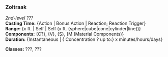 ### Zoltraak  
*2nd-level ???*  
**Casting Time:** {Action | Bonus Action | Reaction; Reaction Trigger}  
**Range:** {x ft. | Self | Self (x ft. {sphere|cube|cone|cylinder|line})}  
**Components:** {C?}, {V}, {S}, {M (Material Components)}  
**Duration:** {Instantaneous | { Concentration ? up to:} x minutes/hours/days}  

**Classes:** ???, ???